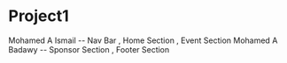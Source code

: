 # Project1
Mohamed A Ismail -- Nav Bar , Home Section , Event Section 
Mohamed A Badawy -- Sponsor Section , Footer Section
